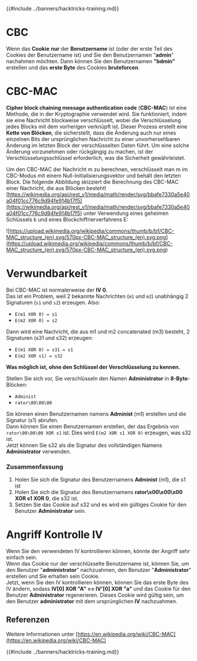 {{#include ../banners/hacktricks-training.md}}

# CBC

Wenn das **Cookie** **nur** der **Benutzername** ist (oder der erste Teil des Cookies der Benutzername ist) und Sie den Benutzernamen "**admin**" nachahmen möchten. Dann können Sie den Benutzernamen **"bdmin"** erstellen und das **erste Byte** des Cookies **bruteforcen**.

# CBC-MAC

**Cipher block chaining message authentication code** (**CBC-MAC**) ist eine Methode, die in der Kryptographie verwendet wird. Sie funktioniert, indem sie eine Nachricht blockweise verschlüsselt, wobei die Verschlüsselung jedes Blocks mit dem vorherigen verknüpft ist. Dieser Prozess erstellt eine **Kette von Blöcken**, die sicherstellt, dass die Änderung auch nur eines einzelnen Bits der ursprünglichen Nachricht zu einer unvorhersehbaren Änderung im letzten Block der verschlüsselten Daten führt. Um eine solche Änderung vorzunehmen oder rückgängig zu machen, ist der Verschlüsselungsschlüssel erforderlich, was die Sicherheit gewährleistet.

Um den CBC-MAC der Nachricht m zu berechnen, verschlüsselt man m im CBC-Modus mit einem Null-Initialisierungsvektor und behält den letzten Block. Die folgende Abbildung skizziert die Berechnung des CBC-MAC einer Nachricht, die aus Blöcken besteht![https://wikimedia.org/api/rest_v1/media/math/render/svg/bbafe7330a5e40a04f01cc776c9d94fe914b17f5](https://wikimedia.org/api/rest_v1/media/math/render/svg/bbafe7330a5e40a04f01cc776c9d94fe914b17f5) unter Verwendung eines geheimen Schlüssels k und eines Blockchiffrierverfahrens E:

![https://upload.wikimedia.org/wikipedia/commons/thumb/b/bf/CBC-MAC_structure_(en).svg/570px-CBC-MAC_structure_(en).svg.png](<https://upload.wikimedia.org/wikipedia/commons/thumb/b/bf/CBC-MAC_structure_(en).svg/570px-CBC-MAC_structure_(en).svg.png>)

# Verwundbarkeit

Bei CBC-MAC ist normalerweise der **IV 0**.\
Das ist ein Problem, weil 2 bekannte Nachrichten (`m1` und `m2`) unabhängig 2 Signaturen (`s1` und `s2`) erzeugen. Also:

- `E(m1 XOR 0) = s1`
- `E(m2 XOR 0) = s2`

Dann wird eine Nachricht, die aus m1 und m2 concatenated (m3) besteht, 2 Signaturen (s31 und s32) erzeugen:

- `E(m1 XOR 0) = s31 = s1`
- `E(m2 XOR s1) = s32`

**Was möglich ist, ohne den Schlüssel der Verschlüsselung zu kennen.**

Stellen Sie sich vor, Sie verschlüsseln den Namen **Administrator** in **8-Byte**-Blöcken:

- `Administ`
- `rator\00\00\00`

Sie können einen Benutzernamen namens **Administ** (m1) erstellen und die Signatur (s1) abrufen.\
Dann können Sie einen Benutzernamen erstellen, der das Ergebnis von `rator\00\00\00 XOR s1` ist. Dies wird `E(m2 XOR s1 XOR 0)` erzeugen, was s32 ist.\
Jetzt können Sie s32 als die Signatur des vollständigen Namens **Administrator** verwenden.

### Zusammenfassung

1. Holen Sie sich die Signatur des Benutzernamens **Administ** (m1), die s1 ist
2. Holen Sie sich die Signatur des Benutzernamens **rator\x00\x00\x00 XOR s1 XOR 0**, die s32 ist.
3. Setzen Sie das Cookie auf s32 und es wird ein gültiges Cookie für den Benutzer **Administrator** sein.

# Angriff Kontrolle IV

Wenn Sie den verwendeten IV kontrollieren können, könnte der Angriff sehr einfach sein.\
Wenn das Cookie nur der verschlüsselte Benutzername ist, können Sie, um den Benutzer "**administrator**" nachzuahmen, den Benutzer "**Administrator**" erstellen und Sie erhalten sein Cookie.\
Jetzt, wenn Sie den IV kontrollieren können, können Sie das erste Byte des IV ändern, sodass **IV\[0] XOR "A" == IV'\[0] XOR "a"** und das Cookie für den Benutzer **Administrator** regenerieren. Dieses Cookie wird gültig sein, um den Benutzer **administrator** mit dem ursprünglichen **IV** nachzuahmen.

## Referenzen

Weitere Informationen unter [https://en.wikipedia.org/wiki/CBC-MAC](https://en.wikipedia.org/wiki/CBC-MAC)

{{#include ../banners/hacktricks-training.md}}
